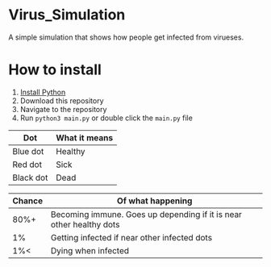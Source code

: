 # Virus_Simulation
A simple simulation that shows how people get infected from virueses.

# How to install
1. [Install Python](https://realpython.com/installing-python/)
2. Download this repository
3. Navigate to the repository
4. Run `python3 main.py` or double click the `main.py` file

Dot|What it means
--------|--------
Blue dot|Healthy
Red dot|Sick
Black dot|Dead

Chance|Of what happening
------|-----------------
80%+|Becoming immune. Goes up depending if it is near other healthy dots
1%|Getting infected if near other infected dots
1%<|Dying when infected
